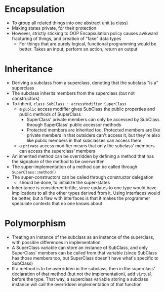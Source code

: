 # Encapsulation
- To group all related things into one abstract unit (a class)
- Making states private, for their protection
- However, strictly sticking to OOP Encapsulation policy causes awkward fracturing of things, and creation of "fake" data types
  - For things that are purely logical, functional programming would be better.  Takes an input, perform an action, return an output

# Inheritance
- Deriving a subclass from a superclass, denoting that the subclass "is a" superclass
- The subclass inherits members from the superclass (but not constructors)
- To inherit, `class SubClass : accessModifier SuperClass`
  - a `public` access modifier gives SubClass the public properties and public methods of SuperClass
    - SuperClass' private members can only be accessed by SubClass through SuperClass' public accessor methods
    - Protected members are inherited too.  Protected members are like private members in that outsiders can't access it, but they're also like public members in that subclasses can access them
  - a `private` access modifier means that only the subclass' members can access the superclass' members
- An inherited method can be overridden by defining a method that has the signature of the method to be overwritten
- The super-implementation of a method can be called through `SuperClass::method()`
- The super-constructors can be called through constructor delegation
  - should be done, to initialize the super-states
- Inheritance is considered brittle, since updates to one type would have implications to all the other types derived from it.  Using interfaces would be better, but a flaw with interfaces is that it makes the programmer speculate contexts that no one knows about

# Polymorphism
- Treating an instance of the subclass as an instance of the superclass, with possible differences in implementation
- A SuperClass variable can store an instance of SubClass, and only SuperClass' members can be called from that variable (since SubClass has those members too, but SuperClass doesn't have what's specific to SubClass)
- If a method is to be overridden in the subclass, then in the superclass' declaration of that method (but not the implementation), add `virtual` before the type.  That way, a superclass variable storing a subclass instance will call the overridden implementation of that function